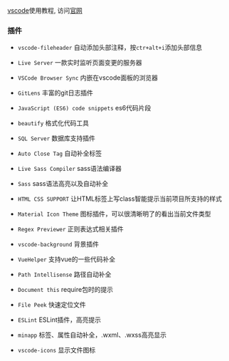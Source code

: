 [vscode]:http://i5ting.github.io/vsc/
[官网]:https://code.visualstudio.com

[vscode]使用教程, 访问[官网]

### 插件

* `vscode-fileheader` 自动添加头部注释，按`ctr+alt+i`添加头部信息
* `Live Server` 一款实时监听页面变更的服务器
* `VSCode Browser Sync` 内嵌在vscode面板的浏览器
* `GitLens` 丰富的git日志插件

* `JavaScript (ES6) code snippets` es6代码片段
* `beautify` 格式化代码工具
* `SQL Server` 数据库支持插件

* `Auto Close Tag` 自动补全标签
* `Live Sass Compiler` sass语法编译器
* `Sass` sass语法高亮以及自动补全
* `HTML CSS SUPPORT` 让HTML标签上写class智能提示当前项目所支持的样式
* `Material Icon Theme` 图标插件，可以很清晰明了的看出当前文件类型
* `Regex Previewer` 正则表达式相关插件
* `vscode-background` 背景插件
* `VueHelper` 支持vue的一些代码补全
* `Path Intellisense` 路径自动补全
* `Document this` require包时的提示

* `File Peek` 快速定位文件
* `ESLint` ESLint插件，高亮提示
* `minapp` 标签、属性自动补全，.wxml、.wxss高亮显示
* `vscode-icons` 显示文件图标

